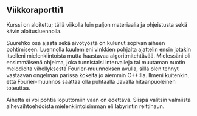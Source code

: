 ## Viikkoraportti1

Kurssi on aloitettu; tällä viikolla luin paljon materiaalia ja ohjeistusta sekä
kävin aloitusluennolla.

Suurehko osa ajasta sekä aivotyöstä on kulunut sopivan aiheen pohtimiseen.
Luennolla kuulemieni vinkkien pohjalta ajattelin ensin jotakin itselleni
mielenkiintoista mutta haastavaa algoritmitehtävää. Mielessäni oli ensimmäisenä
ohjelma, joka tunnistaisi intervalleja tai muutaman nuotin melodioita
vihellyksestä Fourier-muunnoksen avulla, sillä olen tehnyt vastaavan ongelman
parissa kokeita jo aiemmin C++:lla. Ilmeni kuitenkin, että Fourier-muunnos
saattaa olla puhtaalla Javalla hitaanpuoleinen toteuttaa.

Aihetta ei voi pohtia loputtomiin vaan on edettävä. Siispä valitsin valmiista
aihevaihtoehdoista mielenkiintoisimman eli labyrintin reittihaun.
